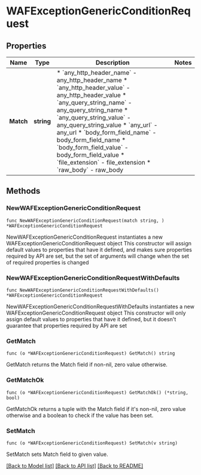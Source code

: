 # WAFExceptionGenericConditionRequest

## Properties

Name | Type | Description | Notes
------------ | ------------- | ------------- | -------------
**Match** | **string** | * &#x60;any_http_header_name&#x60; - any_http_header_name * &#x60;any_http_header_value&#x60; - any_http_header_value * &#x60;any_query_string_name&#x60; - any_query_string_name * &#x60;any_query_string_value&#x60; - any_query_string_value * &#x60;any_url&#x60; - any_url * &#x60;body_form_field_name&#x60; - body_form_field_name * &#x60;body_form_field_value&#x60; - body_form_field_value * &#x60;file_extension&#x60; - file_extension * &#x60;raw_body&#x60; - raw_body | 

## Methods

### NewWAFExceptionGenericConditionRequest

`func NewWAFExceptionGenericConditionRequest(match string, ) *WAFExceptionGenericConditionRequest`

NewWAFExceptionGenericConditionRequest instantiates a new WAFExceptionGenericConditionRequest object
This constructor will assign default values to properties that have it defined,
and makes sure properties required by API are set, but the set of arguments
will change when the set of required properties is changed

### NewWAFExceptionGenericConditionRequestWithDefaults

`func NewWAFExceptionGenericConditionRequestWithDefaults() *WAFExceptionGenericConditionRequest`

NewWAFExceptionGenericConditionRequestWithDefaults instantiates a new WAFExceptionGenericConditionRequest object
This constructor will only assign default values to properties that have it defined,
but it doesn't guarantee that properties required by API are set

### GetMatch

`func (o *WAFExceptionGenericConditionRequest) GetMatch() string`

GetMatch returns the Match field if non-nil, zero value otherwise.

### GetMatchOk

`func (o *WAFExceptionGenericConditionRequest) GetMatchOk() (*string, bool)`

GetMatchOk returns a tuple with the Match field if it's non-nil, zero value otherwise
and a boolean to check if the value has been set.

### SetMatch

`func (o *WAFExceptionGenericConditionRequest) SetMatch(v string)`

SetMatch sets Match field to given value.



[[Back to Model list]](../README.md#documentation-for-models) [[Back to API list]](../README.md#documentation-for-api-endpoints) [[Back to README]](../README.md)


